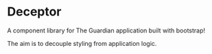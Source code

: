 # Deceptor

A component library for The Guardian application built with bootstrap!

The aim is to decouple styling from application logic.
